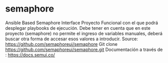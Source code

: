 # semaphore
Ansible Based Semaphore Interface
Proyecto Funcional con el que podrá desplegar playbooks de ejecución.
Debe tener en cuenta que en este proyecto (semaphore) no permite el ingreso de variables manuales, deberá buscar otra forma de accesar esos valores a introducir.
Source: https://github.com/semaphoreui/semaphore
Git clone https://github.com/semaphoreui/semaphore.git
Documentación a través de : https://docs.semui.co/

